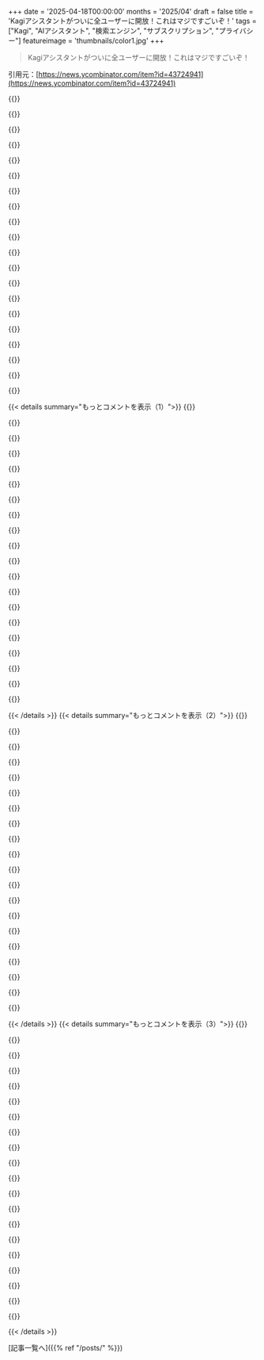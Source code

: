 +++
date = '2025-04-18T00:00:00'
months = '2025/04'
draft = false
title = 'Kagiアシスタントがついに全ユーザーに開放！これはマジですごいぞ！'
tags = ["Kagi", "AIアシスタント", "検索エンジン", "サブスクリプション", "プライバシー"]
featureimage = 'thumbnails/color1.jpg'
+++

> Kagiアシスタントがついに全ユーザーに開放！これはマジですごいぞ！

引用元：[https://news.ycombinator.com/item?id=43724941](https://news.ycombinator.com/item?id=43724941)

{{<matomeQuote body="＞うちのフェアユースポリシーについてだけど<br>＞基本的にはプランの価値に応じてAIモデルを使えるってこと。<br>Assistantは多分使わないけど、Kagiが好きな理由はこういうとこなんだよね。顧客としての関係がマジで透明って感じ。他のSaaSで「これどうやって儲けてんの？」って疑問に答えてくれるとこ、思いつかないもん。<br>(Discordとかね。最高だけど、ずっと赤字じゃん？いつ潰れるか、何が起こるか心配になる)" userName="colonial" createdAt="2025-04-18T06:21:56" color="#ff5733">}}

{{<matomeQuote body="まだ引っかかるのは、SaaSサービス間で「自分のモデル接続を持ち込む」ってのがないこと。<br>Gemini AdvancedとかOpenAI/ChatGPT Proにお金払ってるのに、Pro 2.5(とか4.1/4o)を提供してるサービスごとにまた払うの？Gemini AdvancedのアクセスをFlashに接続してアップグレードできるようにしてほしい。サービスに色々登録してると、二重、三重に払ってる気分になる。メディアコンテンツが３つのサービスでクロスライセンスされてて、複数契約してるのに割引がないのと同じくらいイラつく。" userName="basch" createdAt="2025-04-18T14:07:54" color="">}}

{{<matomeQuote body="ソフトウェアモデルは近いうちに崩壊し始めると思うんだよね。多くの人は、縦割りのソフトウェアじゃなくて、単一の「水平」エージェント(Gemini Advanced, Claudeとか)にお金を払って、他のサービスに接続したいと思うようになる。<br>MCP(個人的には微妙なプロトコルだと思うけど、多分勝つ)が、OAUTH認証するサービスの接着剤になる。OpenAIの「GPT App Store」のアイデアは、惜しいって感じ。AIプラットフォームの中にApp Storeがあって、そこから他のサービスを契約/接続するようになるんじゃないかな。" userName="eightysixfour" createdAt="2025-04-18T15:05:33" color="#ff5733">}}

{{<matomeQuote body="一番上にアイデンティティレイヤーが欲しいな。アカウント管理、APIアクセス、パスワードリセットができるアイデンティティポータルが欲しい。アイデンティティマネージャーにログインしてたら2FAを回避させてほしい。サービスが自分のアイデンティティにアクセスできるか、アイデンティティ内のサービスが何にアクセスできるかを双方向で制御できるようにする。LLMとかクラウドストレージとかはサービスから隠蔽して、ストレージプロバイダーを区別できないようにする。サービス間のアクセスは全部アイデンティティポータルから制御されるべき。" userName="basch" createdAt="2025-04-18T15:33:41" color="#785bff">}}

{{<matomeQuote body="誰がアイデンティティを製品としてお金払うの？他の製品の無料機能として期待するんじゃない？" userName="orand" createdAt="2025-04-18T17:04:22" color="">}}

{{<matomeQuote body="両方やれば良くない？AppleとかMicrosoftとかサードパーティのIDプロバイダーを使えば。" userName="basch" createdAt="2025-04-18T20:20:06" color="">}}

{{<matomeQuote body="それってLLMプロバイダーが提供するOauthみたいなもんじゃない？プロバイダーが機能を作ればいいだけ。" userName="jcgl" createdAt="2025-04-19T10:12:57" color="">}}

{{<matomeQuote body="OpenAIのGPT marketplace/storeはマジで失敗だった。今となっては意味不明。なんでOpenAIはプラグを抜いて失敗を認めないんだろう。" userName="siva7" createdAt="2025-04-18T18:06:53" color="">}}

{{<matomeQuote body="縦から横への統合への直感、マジでその通り！<br>Sam AltmanがStratecheryのインタビューで、OpenAIの将来戦略の一部を詳しく語ってて、それが君の予測と一致するんだ。持続的でパーソナライズされたAI。<br>Altmanは「APIを統合したい人はOpenAIアカウントでサインインして、クレジットとかカスタマイズモデルとかをどこにでも持っていけるようにする」って言ってる。<br>これはポータブルなAI体験を作って、垂直ソフトウェアのビジネスモデルを覆すことを狙ってる。OpenAIのSSOログインがトロイの木馬になるかもね。" userName="heywoods" createdAt="2025-04-18T15:56:58" color="#ff5733">}}

{{<matomeQuote body="一部の人がそれを望むのはわかるけど、他の人はどうなの？色んなコンテキストで作業するから、あるコンテキストではあるモデル、別のコンテキストでは別のモデルを使いたい。AIはそれぞれの使い方に合わせて欲しい。「パーソナライズ」はいらない。プロジェクト内での記憶は嬉しいけど、関係ないプロジェクト間で記憶を引き継がないでほしい。" userName="freehorse" createdAt="2025-04-18T19:29:51" color="">}}

{{<matomeQuote body="業界の解決策としては、AIメモリのオープンスタンダードを作るのがいいんじゃないかな。" userName="esafak" createdAt="2025-04-18T16:02:17" color="">}}

{{<matomeQuote body="それって、あの料金プランの利用モデルには合わないと思うんだよね。料金設定は、使いにくくてあまり使われないことを前提にしてるみたいだし。それに、Kagiは赤字だって話も聞くし、トリプルとかクアドラプルで課金されても、モデルを動かすコストより全然安いんじゃない？" userName="everforward" createdAt="2025-04-18T14:41:02" color="">}}

{{<matomeQuote body="もし俺が自分のAPIキーを持ち込んで、全てのコストを自分のGoogleとかChatGPTのアカウントにオフロードしたら、Kagiに何のコストがかかるの？月10ドルのUnlimited Proに加入して、（コストを補助してるモデルにだけ）アクセスするんだよ。むしろ、俺の使用量を自分アカウントにオフロードすれば、KagiのFlash tier quotaを消費するより節約になるんじゃない？LLMへのアクセスをポータブルにすることで、ハイエンドモデルを提供してエンドユーザーが直接利用料金を支払えるようにするのが理想的だよね。いろんなサービスで高いAIボーナス料金を払うより、AIライセンスを1つ買って、各サービスに少額の手数料を払う方がずっといい。" userName="basch" createdAt="2025-04-18T14:47:21" color="#ff5c5c">}}

{{<matomeQuote body="だったらGoogleは、サードパーティのサービスに接続できるAdvanced Portableを30ドルで提供するべきだよ。サービス全体のバックエンドとして（全ユーザー向けに）使われるのを防ぐための監視も必要だけどね。" userName="basch" createdAt="2025-04-18T15:28:37" color="">}}

{{<matomeQuote body="サードパーティの利用状況はバラバラだから、単一の定額料金は意味がないんじゃないかな。PerplexityはおそらくKagiより桁違いに多くのトークンを使ってるよ（Perplexityは検索ごとにトークンを使うけど、Kagiはアシスタントを手動で起動したときだけ）。それに、各ユーザーが使うサードパーティサービスの数も違うし。1つしか使わない人もいれば、50個使う人もいる。Googleは統合ごとに課金できるけど、それって現状維持だよね。" userName="everforward" createdAt="2025-04-18T16:08:10" color="#38d3d3">}}

{{<matomeQuote body="なんで統合の数が価格設定のポイントになるの？トークンティアじゃないの？アカウントを100個のサービスに接続して試してみるかもしれないけど、数回使っただけで忘れちゃうかもしれないじゃん。" userName="basch" createdAt="2025-04-18T20:19:08" color="">}}

{{<matomeQuote body="それも納得できるけど、サードパーティへの加入を検討してる人は不安になるよね。Kagi Assistantがいいのは、支払いが上限付きだから。従量課金のAPIキーをランダムなソフトウェアに接続するのは、20ドルも払わないようなことに1000ドルの請求が来るリスクがあるから怖いんだよね。それに、規模の経済でKagiが大量のトークンを買う方が安くなるし、Googleとかは顧客側の管理（どのサービスがどれだけのトークンを使ったか？）をしたくないし、サービスプロバイダーは君に自分たちの“魔法”をコンソールで見られたくないんだよ。システムの指示側にはすごい力があるみたいだし、Perplexityはおそらくプロンプトを見られたくないんだろうね。" userName="everforward" createdAt="2025-04-18T22:35:43" color="#38d3d3">}}

{{<matomeQuote body="じゃあロックダウンさせてくれよ。キーを追加するときに、このサービスには自分のキャパシティの3％までしか許可しないってプロバイダーに伝えられるようにしてくれ。" userName="basch" createdAt="2025-04-19T04:15:38" color="#ff5c5c">}}

{{<matomeQuote body="売上≠利益ってこと。Discordは、2010年代のSaaSスタートアップによくあるように、Nitroとかで売上はあるけど、経費をカバーするには全然足りてないんだよね。" userName="colonial" createdAt="2025-04-18T07:21:40" color="#38d3d3">}}

{{<matomeQuote body="＞Revenue != profit<br>10年以上もほとんどの会社が売上高の話しかしないのはマジでイライラする。スタートアップとか人気のテック企業って、投資家からの無限の資金注入で生き残ってるだけじゃん。" userName="troupo" createdAt="2025-04-18T07:39:46" color="">}}

{{< details summary="もっとコメントを表示（1）">}}
{{<matomeQuote body="過去に売上があっても赤字で何年も運営してたスタートアップで4社働いてたけど、今は全部利益が出てるし買収されてるよ。今のスタートアップも赤字だけど、大型契約を結んでるし、1～2年後には成長を続けて10億ドル以上の評価額になるといいな。利益を出すのは拡大をやめるだけなんだけど、投資家もそれを望んでないんだよね。ここはycombinatorのニュースアグリゲーターだから、リスクを取らずにモノを作るみたいな雰囲気はないと思うよ。" userName="inglor" createdAt="2025-04-18T07:46:37" color="#785bff">}}

{{<matomeQuote body="＞all are profitable today and all were acquired.<br>利益が出てるか、買収されてるかのどっちかだよね(笑)<br>＞Becoming profitable, even at this point is just a matter of deciding to stop expanding<br>成長至上主義ってやつだね。<br>＞it's a startup accelerator after al<br>Y Combinatorのスタートアップのビジネスモデルは、無限の投資家の資金で永遠に運営するか、曖昧な市場評価で最高値で売却されるかのどっちか。利益を出すことは考えられてないよね(笑)" userName="troupo" createdAt="2025-04-18T08:26:03" color="#45d325">}}

{{<matomeQuote body="＞They are either profitable or acquired :)<br>なんで？会社が買収されたら、自動的に収益性がなくなるの？株式売却で買収された場合は、独立した事業体としてP&Lが残るよね。資産売却で買収・合併された場合でも、新しい部門が収益を上げているかどうか評価できるはず。Googleみたいに独占禁止法に抵触するのを避けるために、一部の部門を項目分けしないってケースは稀だけど。<br>＞Becoming profitable never enters the picture :)<br>YCのポートフォリオを見ると、利益が出てるスタートアップもたくさんあるみたいだけど。" userName="sebastiennight" createdAt="2025-04-18T10:26:05" color="">}}

{{<matomeQuote body="＞Once a company has been acquired, does it automatically fall out of profitability?<br>買収した会社の一部になるんじゃないの？<br>＞Seems very wrong based on looking at YC's portfolio, which apparently includes a bunch of profitable startups<br>利益が出てるスタートアップはごくわずかだよ。例外的な存在。" userName="troupo" createdAt="2025-04-18T10:54:57" color="">}}

{{<matomeQuote body="＞It becomes a part of the company that bought it?<br>必ずしもそうとは限らないよ。さっきも説明したように、買収が成功するケースの多くは株式売却で、買収企業がスタートアップの株式を保有する形になる。この時点では、スタートアップはまだ独立した事業体だよ。Googleは買収したスタートアップを製品ラインに統合したり(または潰したり)することで知られているけど、全ての買収が合併になるわけじゃない。例えば、AFAIK LivestreamはVimeoの子会社のまま（完全所有だけど別会社）だよ。<br>https://en.wikipedia.org/wiki/Vimeo_Livestream<br>だから、Livestreamが収益を上げているかどうかは、買収企業とは別に判断できる。" userName="sebastiennight" createdAt="2025-04-18T13:03:18" color="">}}

{{<matomeQuote body="＞most startups and tech darlings survive only by continuous infusion of unlimited investor money.<br>投資家が長期的な賭けをするのは良いことだと思うな。" userName="lukas099" createdAt="2025-04-18T12:51:59" color="">}}

{{<matomeQuote body="賭けの対象は常に、最高値での売却、過剰に膨らんだIPO、投機的な”市場資本”だよ。ごくまれに、「競争相手が全滅するまで価格を下げて、事実上の独占状態になったらお金を回収する」みたいなケースもある。" userName="troupo" createdAt="2025-04-18T13:00:43" color="#45d325">}}

{{<matomeQuote body="Kagiは儲かってるらしいよ。<br>それに、マネタイズの方法は明らかで、謎に包まれてるわけじゃないってのが俺の言いたいこと。" userName="weird-eye-issue" createdAt="2025-04-18T08:19:47" color="">}}

{{<matomeQuote body="＞Kagiは儲かってるって？<br>ソースは？　こういう会社とビジネスモデルで利益が出てるなんて珍しいから、証明責任はそう言ってる側にあると思うよ。" userName="RadiozRadioz" createdAt="2025-04-18T09:01:53" color="">}}

{{<matomeQuote body="どうやらまだ儲かってないみたいだよ。<br>＞Discordは約10億ドル調達してて、7億ドルの現金があるけど、今年は利益を出すのが目標らしい。<br>https://www.theverge.com/2024/1/11/24034705/discord-layoffs-…" userName="raphman" createdAt="2025-04-18T10:04:09" color="#ff5c5c">}}

{{<matomeQuote body="経費を賄えないって？　15年も赤字経営してるってことだよ？　会社は利益を出さないと潰れるんだよ。明らかに利益が出てるから存在してるんじゃないの？" userName="7bit" createdAt="2025-04-18T07:40:38" color="">}}

{{<matomeQuote body="増資したり借金したりして、バーンレートを下げようとしてるけど、元コメントは2010年代の「利益より成長」って考え方について話してたんだよ。もっとユーザーや収益を増やして、もっとマネタイズできる大手に買収されたいって。<br>Discordが儲かってないのは周知の事実だよ。<br>あと、赤字経営が必ずしも悪いわけじゃないんだよね。例えば、事業拡大とか研究開発費を増やせば利益は減るし。Amazonみたいに、研究開発費にお金をかけて利益を出さない会社もある。" userName="inglor" createdAt="2025-04-18T07:44:01" color="#ff5733">}}

{{<matomeQuote body="ビジネスマンじゃないから、話半分に聞いてほしいんだけど、中小のスタートアップやテック企業ではよくあることだと思うよ。<br>収益以外から資金調達できれば、直接製品を売らなくても経営を続けられるんだよね。投資とかローンとか。<br>だから、経費（借金の返済とかも含む）が収益より高くても、投資家を説得できれば経営を続けられる。<br>Discordがそうなのかは知らないけど、特に市場で唯一のプレイヤーになることが成功の鍵となる企業ではよくある戦略だと思う。" userName="MrJohz" createdAt="2025-04-18T07:54:56" color="#785bff">}}

{{<matomeQuote body="Uberが初めて利益を出すまでに15年かかったんだって。<br>https://www.theverge.com/2024/2/8/24065999/uber-earnings-pro..." userName="Zetaphor" createdAt="2025-04-18T18:41:58" color="">}}

{{<matomeQuote body="これは皮肉なコメントだね。だってここは、まだ利益が出てない会社、何年も利益が出てない会社に投資してる会社が運営してるフォーラムなんだから。" userName="weird-eye-issue" createdAt="2025-04-18T15:18:51" color="">}}

{{<matomeQuote body="＞会社は利益を出さないと潰れる。<br>マジかよ。そうあるべきだけど、全然そうじゃないんだよ。" userName="kerkeslager" createdAt="2025-04-18T09:23:50" color="">}}

{{<matomeQuote body="もしスタッフが見てたらお願い🙏 zoom禁止するのやめてほしいな。アクセシビリティ的に良くないし、みんなにとっても不便だよー。機能を紹介してるスクショがあるけど、スマホだと小さすぎて読めないし、zoomもできないんだもん。" userName="viraptor" createdAt="2025-04-18T04:33:26" color="#45d325">}}

{{<matomeQuote body="Android版Firefoxには「すべてのWebサイトでズーム」っていうアクセシビリティ設定があるから、それで回避できるよ。Firefoxのリーダーモードも役立つかも。でも、こういう対策が必要なのは残念だよね。最初から全てのサイトがアクセスしやすいのが理想なのに…" userName="Hasnep" createdAt="2025-04-18T05:59:45" color="">}}

{{<matomeQuote body="困ったことに、サイトごとの設定変更はできないんだよね。だから、zoomしたくないサイト（ゲームとかでzoomのジェスチャーがゲーム内の操作になっちゃうような場合）だと、このグローバル設定が邪魔で操作できなくなっちゃうんだ。" userName="kevincox" createdAt="2025-04-18T16:37:08" color="">}}

{{<matomeQuote body="昔のAndroid標準ブラウザはもっと良かったよ。ちょうどいいサイズになるまでzoomできて、ダブルタップでリフローして表示してくれたんだ。" userName="cma" createdAt="2025-04-18T06:57:34" color="">}}


{{< /details >}}
{{< details summary="もっとコメントを表示（2）">}}
{{<matomeQuote body="新しいブラウザにはzoom時にテキストをリフローしてくれる拡張機能があるよ。<br>https://github.com/emvaized/text-reflow-on-zoom-mobile<br>結構便利。" userName="onli" createdAt="2025-04-18T07:13:58" color="#38d3d3">}}

{{<matomeQuote body="いいね。ピンチ後の自動リフローは要らないけど、これは良さそう。改造もできるかも。ピンチzoomして、そのまま指を少しの時間動かさずにキープしたらリフローするとか。" userName="cma" createdAt="2025-04-18T07:47:07" color="">}}

{{<matomeQuote body="そうだね。画像をもっと良く見たいだけなのにテキストがリフローするのはちょっと邪魔な時もある。でも、大抵は問題ないよ。ちょっと位置調整すればいいだけだし。とりあえず試してみて!" userName="onli" createdAt="2025-04-18T08:14:50" color="">}}

{{<matomeQuote body="マジか！もうAndroidでFF使ってるのに知らなかった。教えてくれてありがとう！これでmediumとかsubstackの小さい画像も見えるようになる！" userName="viraptor" createdAt="2025-04-18T07:06:29" color="#38d3d3">}}

{{<matomeQuote body="やったー！エンジニアが修正してくれたよ。もう一度試してみて！" userName="seth_at_kagi" createdAt="2025-04-18T15:30:38" color="#ff5733">}}

{{<matomeQuote body="ちょっと調べてみるよ。どういうことか詳しく教えてくれる？こっちだと普通に拡大できるけどなー（Orion browser/iOS）。" userName="freediver" createdAt="2025-04-18T12:07:05" color="">}}

{{<matomeQuote body="もしかして、OPはピンチで拡大がロックされてて、スクショを拡大できないってことかな？<br>編集：こっちのブラウザ（iPhoneのSafari）だと完璧に拡大できるよ。" userName="ilt" createdAt="2025-04-18T12:51:34" color="#ff33a1">}}

{{<matomeQuote body="Kagiの人かわからないけど、Androidアプリ開くとき、スプラッシュページが1秒くらいロードに時間かかって、検索バーが開くのが遅いんだよね。大したことないように聞こえるかもだけど、Kagiをデフォルトの検索エンジンとして使うのが億劫になっちゃうんだよね。<br>Kagiのウィジェットなら一応解決できるけど、新しいlauncher入れないと、標準のGoogle検索バーとKagiの検索バーを置き換えられないし。" userName="setsewerd" createdAt="2025-04-18T13:36:08" color="#ff5733">}}

{{<matomeQuote body="Android版のFirefoxだとブロックされてるらしいよ。別のコメントで無効にするmetaタグが引用されてた。" userName="viraptor" createdAt="2025-04-18T12:59:52" color="#785bff">}}

{{<matomeQuote body="了解。なぜかBear Blogがデフォルトでこの設定になってるみたい。ダッシュボードから簡単に変更できないみたいだし。" userName="freediver" createdAt="2025-04-18T13:35:38" color="">}}

{{<matomeQuote body="おー、調べてくれてありがとう！" userName="viraptor" createdAt="2025-04-18T14:16:05" color="#785bff">}}

{{<matomeQuote body="どのブラウザでブロックされるんだろ？試した限りだと、どのブラウザ（モバイル版も）でも普通に動いたけど？拡張機能も入れてないし。" userName="jeffhuys" createdAt="2025-04-18T07:56:48" color="">}}

{{<matomeQuote body="Safariはmaximum-scaleプロパティを完全に無視すると思う。" userName="jddj" createdAt="2025-04-18T09:10:39" color="#ff33a1">}}

{{<matomeQuote body="拡大できるよ。<br>Android 14<br>Firefox 136.0.1 (Build #2016078447), hg-e7956a4db6c5+<br>GV: 136.0.1-20250310180126<br>AS: 136.0<br>ublock origin<br>enable zoom in all websites<br>編集：聞きたいことと違うかもしれないけど、画像を新しいタブで開いてみて。そっちでは拡大できる？<br>https://kagifeedback.org/assets/files/2025-04-17/1744906741-…" userName="catlikesshrimp" createdAt="2025-04-18T05:52:10" color="#785bff">}}

{{<matomeQuote body="うん、回避策は知ってるよ。これはどっちかっていうと「文句を言って、このケースを修正してもらうのと、次に何か作る人への啓発のため」かな。" userName="viraptor" createdAt="2025-04-18T07:12:46" color="">}}

{{<matomeQuote body="これ、マジで俺も困ってたんだよね" userName="dean2432" createdAt="2025-04-18T05:56:03" color="#785bff">}}

{{<matomeQuote body="新しいタブで開いて、そこで拡大すれば良いんじゃない？" userName="GrayShade" createdAt="2025-04-18T06:08:41" color="">}}

{{<matomeQuote body="モバイルのSafariだと普通に拡大できるけど" userName="scary-size" createdAt="2025-04-18T05:50:45" color="">}}

{{<matomeQuote body="水平スクロールバーとかの問題を防ぐために、ずいぶん前にこの流れに乗ったんだけど、拡大を許可しつつレスポンシブにするためのアップデートされたアドバイスってある？" userName="aitchnyu" createdAt="2025-04-18T09:11:10" color="">}}

{{<matomeQuote body="“拡大を許可する”ことと“レスポンシブである”ことは、互いに矛盾する状態じゃないよ。<br>拡大を禁止するのは深刻なアクセシビリティの問題だし、すべてのユーザーにとってコンテンツを悪化させる。適切なレスポンシブな幅、十分な基本フォントサイズ、十分な入力テキストサイズを設定して、border-boxを使えば、絶対位置指定とかワードラップしないように指示してviewportよりも広くなる場合を除いて、うまくいくはず。" userName="ericrallen" createdAt="2025-04-18T12:26:46" color="#38d3d3">}}


{{< /details >}}
{{< details summary="もっとコメントを表示（3）">}}
{{<matomeQuote body="飛び乗るような流行じゃないよ。ほとんどのサイトは拡大を防いでないし。やってるサイトは最初から設定ミスってるだけで、一部のモバイルブラウザが`maximum-scale=1.0`を無視するから問題が特定されないだけ。Quick tip：inputのフォントサイズを16px以上にすると、ほとんどのモバイルブラウザがinputにフォーカスしたときに“自動的に”ズームインしなくなるよ😉" userName="lobsterthief" createdAt="2025-04-18T12:44:27" color="#785bff">}}

{{<matomeQuote body="Kagiの社員です。サイトが拡大をブロックするの、マジで嫌い。うちのブログがそうしてたなんて知らなかった:S<br>サイトは修正済みで、PRも出したよ。" userName="jacobwinters" createdAt="2025-04-18T15:33:54" color="#785bff">}}

{{<matomeQuote body="Kagiはマジでお気に入りの会社の一つ。Tシャツ買うのに電話番号教えなきゃいけないような世界（“注文について連絡する必要がある場合に備えて”って、マジかよ）で、Kagiが支払い方法以外ほとんど何も要求しないのがマジでrefreshing。" userName="i_love_retros" createdAt="2025-04-18T11:22:44" color="#ff5733">}}

{{<matomeQuote body="少なくともあなたはシャツを手に入れたんだ。俺は何ヶ月も待って、いつも在庫切れじゃないかチェックしてたのに、メールをチェックしなかった短い期間にリリースされて、シャツを手に入れることができなかった。" userName="justinrubek" createdAt="2025-04-18T12:13:14" color="">}}

{{<matomeQuote body="無料のTシャツのために住所送る羽目になったわ笑" userName="dewey" createdAt="2025-04-18T11:44:54" color="">}}

{{<matomeQuote body="ちなみにTシャツのクオリティ最高" userName="dgellow" createdAt="2025-04-18T11:52:33" color="">}}

{{<matomeQuote body="必要なら使うよ。昔、AliExpressが住所をUTF８で要求してきて嫌だった。郵便局から電話もかかってきたし、荷物は空港の近くに配達されたことある。曖昧さがなければ大丈夫だけどね" userName="numpad0" createdAt="2025-04-18T12:53:05" color="">}}

{{<matomeQuote body="UPSが家の近くの坂が滑りやすくてトラックが上がれない時に電話してきたことあるよ。経験は人それぞれ" userName="yencabulator" createdAt="2025-04-22T21:49:16" color="">}}

{{<matomeQuote body="Kagi検索は最高だけど、月5ドル以上は払いたくないし、300回検索じゃ足りない。Kagi AIにも興味ない。検索回数増やしてくれたらまた契約するかも。回数制限じゃなくてレート制限にしてくれたら検索不安もなくなるのに" userName="34679" createdAt="2025-04-18T14:16:54" color="#ff5733">}}

{{<matomeQuote body="Kagiの価格設定は、広告収入やデータ収集に頼らない場合の実際のコストに近いんじゃないかな。無料検索はそういう条件じゃないと維持できないし。広告ブロックしてるヘビーユーザーは他のユーザーに補助してもらってる状態" userName="lurk2" createdAt="2025-04-18T14:33:00" color="#785bff">}}

{{<matomeQuote body="それを言うなら、VCマネーとか企業の欲とか個人データの搾取がそうさせたんだよ。無料でサービスを期待する人たちのせいじゃない" userName="atmosx" createdAt="2025-04-18T15:46:01" color="#ff5c5c">}}

{{<matomeQuote body="みんな無料が好きで‚「欲張りな企業」はみんなが欲しいものを与える方法を見つけたんだよね。Google検索は今やゴミだけど(完全にGoogleのせいじゃない理由で)‚最初の10年間はウェブ上の関連データを一発で見つけるのが魔法みたいだった。" userName="akhosravian" createdAt="2025-04-18T16:03:26" color="">}}

{{<matomeQuote body="＞みんな無料が好きで‚「欲張りな企業」はみんなが欲しいものを与える方法を見つけたんだよね。”って‚それって「みんなフェンタニルが好きだから‚麻薬の売人はみんなが欲しいものを与えるだけ」って言ってるのと同じじゃん。<br>ソーシャルメディアは中毒と鬱を引き起こすし。<br>GmailとかFacebookとか類似のアカウントなしで‚JavaScriptを有効にせずに‚または非標準のブラウザだけを使って数ヶ月間ウェブを閲覧したことある？マジでひどい体験だよ。" userName="atmosx" createdAt="2025-04-19T19:23:34" color="">}}

{{<matomeQuote body="Kagiは大手のVCから資金提供を受けてないんだって。ここ読んでみて：https://blog.kagi.com/safe-round" userName="nerdyadventurer" createdAt="2025-04-19T02:48:31" color="#785bff">}}

{{<matomeQuote body="もし彼らが300回の検索を5ドル以下でスケールできないなら‚何か根本的に間違ってる。1Mトークンの推論がもっと安く手に入ることを考えたらね。" userName="34679" createdAt="2025-04-18T14:55:46" color="">}}

{{<matomeQuote body="1Mトークンの推論が手に入るのは‚VCマネーで補助されてるからだよ。親コメントのポイントは‚それがサービスを提供する実際のコストに近いってこと。" userName="dymk" createdAt="2025-04-18T15:15:02" color="#38d3d3">}}

{{<matomeQuote body="その5ドルは組織のコストをカバーする必要があるんだよ‚コンピューティングだけじゃなくて。従業員が40人以上いるから‚4.5万人のメンバー全員が月5ドルのプランだったとしても‚給料だけで収入の大部分を持っていかれる。" userName="AlotOfReading" createdAt="2025-04-18T21:00:12" color="#ff33a1">}}

{{<matomeQuote body="その5ドルはディーラーが提供する安いドラッグみたいなもんさ。彼らはあなたが10ドルの「良いもの」を始めることを期待してるんだ。それは僕がランチ1回に払うよりも安いことが多いし‚僕は常にKagiを使ってるよ。" userName="EasyMark" createdAt="2025-04-19T02:15:07" color="">}}

{{<matomeQuote body="私も月5ドルのプランを使ってるんだけど‚300回の検索制限を超えた時は‚Kagiが私の月額プランを早めに更新してくれたよ。<br>私にとっては月の終わりに数回起きただけで‚彼らの対応には満足してる。" userName="ndaiger" createdAt="2025-04-18T14:21:25" color="#ff5c5c">}}

{{<matomeQuote body="それってマジでいいモデルだよね。実質的に300回の検索が5ドルで1ヶ月間有効ってことじゃん。もし5ドルを超えたらすぐに更新されるし。<br>Kagiは未使用の検索を1ヶ月間繰り越すことも検討してもいいかもね。だから‚もし200回しか検索しなかったら‚残りの100回は翌月に繰り越されて400回検索できるようになるとか。" userName="ksec" createdAt="2025-04-18T14:34:36" color="#38d3d3">}}


{{< /details >}}


[記事一覧へ]({{% ref "/posts/" %}})
